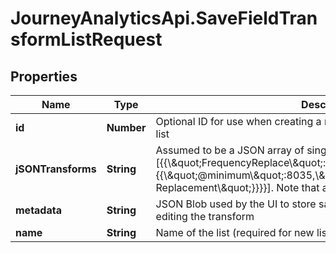 # JourneyAnalyticsApi.SaveFieldTransformListRequest

## Properties

Name | Type | Description | Notes
------------ | ------------- | ------------- | -------------
**id** | **Number** | Optional ID for use when creating a new version of an existing transform list | [optional] 
**jSONTransforms** | **String** | Assumed to be a JSON array of single level objects e.g. [{{\\\&quot;FrequencyReplace\\\&quot;:{{\\\&quot;@minimum\\\&quot;:8035,\\\&quot;@replacement\\\&quot;:\\\&quot;My Replacement\\\&quot;}}}}]. Note that attributes must be prefixed with @ | [optional] 
**metadata** | **String** | JSON Blob used by the UI to store sampling settings / screen layout when editing the transform | [optional] 
**name** | **String** | Name of the list (required for new lists) | [optional] 


